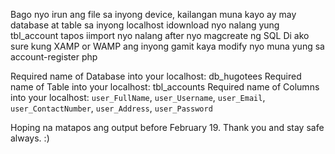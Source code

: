 Bago nyo irun ang file sa inyong device, kailangan muna kayo ay may database at table sa inyong localhost idownload nyo nalang yung tbl_account tapos iimport nyo nalang after nyo magcreate ng SQL
Di ako sure kung XAMP or WAMP ang inyong gamit kaya modify nyo muna yung sa account-register php

Required name of Database into your localhost: db_hugotees
Required name of Table into your localhost: tbl_accounts
Required name of Columns into your localhost: `user_FullName`, `user_Username`, `user_Email`, `user_ContactNumber`, `user_Address`, `user_Password`

Hoping na matapos ang output before February 19.
Thank you and stay safe always. :)
